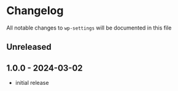# Changelog

All notable changes to `wp-settings` will be documented in this file

## Unreleased

## 1.0.0 - 2024-03-02

- initial release

